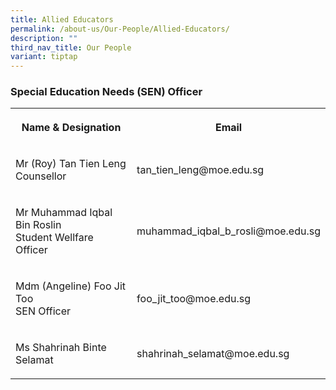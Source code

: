 ```yaml
---
title: Allied Educators
permalink: /about-us/Our-People/Allied-Educators/
description: ""
third_nav_title: Our People
variant: tiptap
---
```

<h3><strong>Special Education Needs (SEN) Officer</strong></h3>
<table style="minWidth: 50px">
<colgroup>
<col>
<col>
</colgroup>
<tbody>
<tr>
<th rowspan="1" colspan="1">
<p>Name &amp; Designation</p>
</th>
<th rowspan="1" colspan="1">
<p>Email</p>
</th>
</tr>
<tr>
<td rowspan="1" colspan="1">
<p>Mr (Roy) Tan Tien Leng
<br>Counsellor</p>
</td>
<td rowspan="1" colspan="1">
<p>tan_tien_leng@moe.edu.sg</p>
</td>
</tr>
<tr>
<td rowspan="1" colspan="1">
<p>Mr Muhammad Iqbal Bin Roslin
<br>Student Wellfare Officer</p>
</td>
<td rowspan="1" colspan="1">
<p>muhammad_iqbal_b_rosli@moe.edu.sg</p>
</td>
</tr>
<tr>
<td rowspan="1" colspan="1">
<p>Mdm (Angeline) Foo Jit Too
<br>SEN Officer</p>
</td>
<td rowspan="1" colspan="1">
<p>foo_jit_too@moe.edu.sg</p>
</td>
</tr>
<tr>
<td rowspan="1" colspan="1">
<p>Ms Shahrinah Binte Selamat</p>
</td>
<td rowspan="1" colspan="1">
<p>shahrinah_selamat@moe.edu.sg</p>
</td>
</tr>
</tbody>
</table>
<p></p>